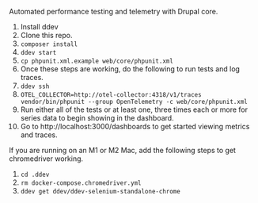 Automated performance testing and telemetry with Drupal core.

1. Install ddev
1. Clone this repo.
1. `composer install`
1. `ddev start`
1. `cp phpunit.xml.example web/core/phpunit.xml`
1. Once these steps are working, do the following to run tests and log traces.
1. `ddev ssh`
1. `OTEL_COLLECTOR=http://otel-collector:4318/v1/traces vendor/bin/phpunit --group OpenTelemetry -c web/core/phpunit.xml`
1. Run either all of the tests or at least one, three times each or more for
   series data to begin showing in the dashboard.
1. Go to http://localhost:3000/dashboards to get started viewing metrics and
   traces.

If you are running on an M1 or M2 Mac, add the following steps to get
chromedriver working.

1. `cd .ddev`
1. `rm docker-compose.chromedriver.yml`
1. `ddev get ddev/ddev-selenium-standalone-chrome`
